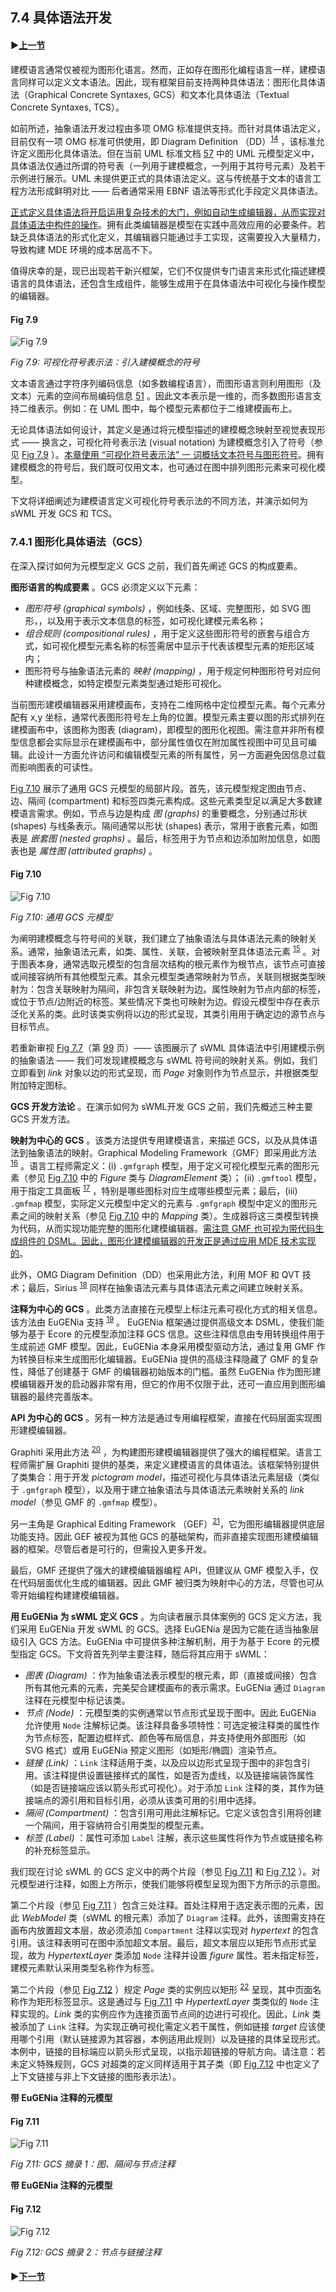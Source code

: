 ## 7.4 具体语法开发

#### ▶[上一节](3.md)

建模语言通常仅被视为图形化语言。然而，正如存在图形化编程语言一样，建模语言同样可以定义文本语法。因此，现有框架目前支持两种具体语法：图形化具体语法（Graphical Concrete Syntaxes, GCS）和文本化具体语法（Textual Concrete Syntaxes, TCS）。

如前所述，抽象语法开发过程由多项 OMG 标准提供支持。而针对具体语法定义，目前仅有一项 OMG 标准可供使用，即 Diagram Definition （DD）<sup>[14](0.md#14)</sup> ，该标准允许定义图形化具体语法。但在当前 UML 标准文档 [57](../bibliography.md#57) 中的 UML 元模型定义中，具体语法仅通过所谓的符号表（一列用于建模概念，一列用于其符号元素）及若干示例进行展示。UML 未提供更正式的具体语法定义。这与传统基于文本的语言工程方法形成鲜明对比 —— 后者通常采用 EBNF 语法等形式化手段定义具体语法。

<ins>正式定义具体语法将开启运用复杂技术的大门，例如自动生成编辑器，从而实现对具体语法中构件的操作</ins>。拥有此类编辑器是模型在实践中高效应用的必要条件。若缺乏具体语法的形式化定义，其编辑器只能通过手工实现，这需要投入大量精力，导致构建 MDE 环境的成本居高不下。

值得庆幸的是，现已出现若干新兴框架，它们不仅提供专门语言来形式化描述建模语言的具体语法，还包含生成组件，能够生成用于在具体语法中可视化与操作模型的编辑器。

#### Fig 7.9
![Fig 7.9](../img/fig7.9.png)

*Fig 7.9: 可视化符号表示法：引入建模概念的符号*

文本语言通过字符序列编码信息（如多数编程语言），而图形语言则利用图形（及文本）元素的空间布局编码信息 [51](../bibliography.md#51) 。因此文本表示是一维的，而多数图形语言支持二维表示。例如：在 UML 图中，每个模型元素都位于二维建模画布上。

无论具体语法如何设计，其定义是通过将元模型描述的建模概念映射至视觉表现形式 —— 换言之，可视化符号表示法 (visual notation) 为建模概念引入了符号（参见 [Fig 7.9](#fig-79) ）。<ins>本章使用 “可视化符号表示法” 一 词概括文本符号与图形符号</ins>。拥有建模概念的符号后，我们既可仅用文本，也可通过在图中排列图形元素来可视化模型。

下文将详细阐述为建模语言定义可视化符号表示法的不同方法，并演示如何为 sWML 开发 GCS 和 TCS。

### 7.4.1 图形化具体语法（GCS）
在深入探讨如何为元模型定义 GCS 之前，我们首先阐述 GCS 的构成要素。

**图形语言的构成要素** 。GCS 必须定义以下元素：

- *图形符号 (graphical symbols)* ，例如线条、区域、完整图形，如 SVG 图形，，以及用于表示文本信息的标签，如可视化建模元素名称；
- *组合规则 (compositional rules)* ，用于定义这些图形符号的嵌套与组合方式，如可视化模型元素名称的标签需居中显示于代表该模型元素的矩形区域内；
- 图形符号与抽象语法元素的 *映射 (mapping)* ，用于规定何种图形符号对应何种建模概念，如特定模型元素类型通过矩形可视化。

当前图形建模编辑器采用建模画布，支持在二维网格中定位模型元素。每个元素分配有 x,y 坐标，通常代表图形符号左上角的位置。模型元素主要以图的形式排列在建模画布中，该图称为图表 (diagram)，即模型的图形化视图。需注意并非所有模型信息都会实际显示在建模画布中，部分属性值仅在附加属性视图中可见且可编辑。此设计一方面允许访问和编辑模型元素的所有属性，另一方面避免因信息过载而影响图表的可读性。

[Fig 7.10](#fig-710) 展示了通用 GCS 元模型的局部片段。首先，该元模型规定图由节点、边、隔间 (compartment) 和标签四类元素构成。这些元素类型足以满足大多数建模语言需求。例如，节点与边是构成 *图 (graphs)* 的重要概念，分别通过形状 (shapes) 与线条表示。隔间通常以形状 (shapes) 表示，常用于嵌套元素，如图表是 *嵌套图 (nested graphs)* 。最后，标签用于为节点和边添加附加信息，如图表也是 *属性图 (attributed graphs)* 。

#### Fig 7.10
![Fig 7.10](../img/fig7.10.png)

*Fig 7.10: 通用 GCS 元模型*

为阐明建模概念与符号间的关联，我们建立了抽象语法与具体语法元素的映射关系。通常，抽象语法元素，如类、属性、关联，会被映射至具体语法元素 <sup>[15](-.md#15)</sup> 。对于图表本身，通常选取元模型的包含层次结构的根元素作为根节点，该节点可直接或间接容纳所有其他模型元素。其余元模型类通常映射为节点，关联则根据类型映射为：包含关联映射为隔间，非包含关联映射为边。属性映射为节点内部的标签，或位于节点/边附近的标签。某些情况下类也可映射为边。假设元模型中存在表示泛化关系的类。此时该类实例将以边的形式呈现，其类引用用于确定边的源节点与目标节点。

若重新审视 [Fig 7.7](3.md#fig-77)（第 [99](3.md#fig-77) 页）—— 该图展示了 sWML 具体语法中引用建模示例的抽象语法 —— 我们可发现建模概念与 sWML 符号间的映射关系。例如，我们立即看到 *link* 对象以边的形式呈现，而 *Page* 对象则作为节点显示，并根据类型附加特定图标。

**GCS 开发方法论** 。在演示如何为 sWML开发 GCS 之前，我们先概述三种主要 GCS 开发方法。

**映射为中心的 GCS** 。该类方法提供专用建模语言，来描述 GCS，以及从具体语法到抽象语法的映射。Graphical Modeling Framework（GMF）即采用此方法 <sup>[16](0.md#16)</sup> 。语言工程师需定义：(i) `.gmfgraph` 模型，用于定义可视化模型元素的图形元素（参见 [Fig 7.10](#fig-710) 中的 *Figure* 类与 *DiagramElement* 类）； (ii) `.gmftool` 模型，用于指定工具面板 <sup>[17](0.md#17)</sup> ，特别是哪些图标对应生成哪些模型元素；最后，(iii) `.gmfmap` 模型，实际定义元模型中定义的元素与 `.gmfgraph` 模型中定义的图形元素之间的映射关系（参见 [Fig 7.10](#fig-710) 中的 *Mapping* 类）。生成器将这三类模型转换为代码，从而实现功能完整的图形化建模编辑器。<ins>需注意 GMF 也可视为带代码生成组件的 DSML。因此，图形化建模编辑器的开发正是通过应用 MDE 技术实现的</ins>。

此外，OMG Diagram Definition（DD）也采用此方法，利用 MOF 和 QVT 技术；最后，Sirius <sup>[18](0.md#18)</sup> 同样在抽象语法元素与具体语法元素之间建立映射关系。

**注释为中心的 GCS** 。此类方法直接在元模型上标注元素可视化方式的相关信息。该方法由 EuGENia 支持 <sup>[19](0.md#19)</sup> 。 EuGENia 框架通过提供高级文本 DSML，使我们能够为基于 Ecore 的元模型添加注释 GCS 信息。这些注释信息由专用转换组件用于生成前述 GMF 模型。因此，EuGENia 本身采用模型驱动方法，通过复用 GMF 作为转换目标来生成图形化编辑器。EuGENia 提供的高级注释隐藏了 GMF 的复杂性，降低了创建基于 GMF 的编辑器初始版本的门槛。虽然 EuGENia 作为图形建模编辑器开发的启动器非常有用，但它的作用不仅限于此，还可一直应用到图形编辑器的最终完善版本。

**API 为中心的 GCS** 。另有一种方法是通过专用编程框架，直接在代码层面实现图形建模编辑器。

Graphiti 采用此方法 <sup>[20](0.md#20)</sup> ，为构建图形建模编辑器提供了强大的编程框架。语言工程师需扩展 Graphiti 提供的基类，来定义建模语言的具体语法。该框架特别提供了类集合：用于开发 *pictogram model*，描述可视化与具体语法元素层级（类似于 `.gmfgraph` 模型），以及用于建立抽象语法与具体语法元素映射关系的 *link model*（参见 GMF 的 `.gmfmap` 模型）。

另一主角是 Graphical Editing Framework （GEF）<sup>[21](0.md#21)</sup>，它为图形编辑器提供底层功能支持。因此 GEF 被视为其他 GCS 的基础架构，而非直接实现图形建模编辑器的框架。尽管后者是可行的，但需投入更多开发。

最后，GMF 还提供了强大的建模编辑器编程 API，但建议从 GMF 模型入手，仅在代码层面优化生成的编辑器。因此 GMF 被归类为映射中心的方法，尽管也可从零开始编程构建建模编辑器。

**用 EuGENia 为 sWML 定义 GCS** 。为向读者展示具体案例的 GCS 定义方法，我们采用 EuGENia 开发 sWML 的 GCS。选择 EuGENia 是因为它能在适当抽象层级引入 GCS 方法。EuGENia 中可提供多种注解机制，用于为基于 Ecore 的元模型指定 GCS。下文将首先列举主要注释，随后将其应用于 sWML：

- *图表 (Diagram)* ：作为抽象语法表示模型的根元素，即（直接或间接）包含所有其他元素的元素，完美契合建模画布的表示需求。EuGENia 通过 `Diagram` 注释在元模型中标记该类。
- *节点 (Node)* ：元模型类的实例通常以节点形式呈现于图中。因此 EuGENia 允许使用 `Node` 注解标记类。该注释具备多项特性：可选定被注释类的属性作为节点标签，配置边框样式、颜色等布局信息，并支持使用外部图形（如 SVG 格式）或用 EuGENia 预定义图形（如矩形/椭圆）渲染节点。
- *链接 (Link)* ：`Link` 注释适用于类，以及应以边形式呈现于图中的非包含引用。该注释提供设置链接样式的属性，如是否为虚线，以及链接端装饰属性（如是否链接端应该以箭头形式可视化）。对于添加 `Link` 注释的类，其作为链接端点的源引用和目标引用，必须从该类可用的引用中选择。
- *隔间 (Compartment)* ：包含引用可用此注解标记。它定义该包含引用将创建一个隔间，用于容纳符合引用类型的模型元素。
- *标签 (Label)* ：属性可添加 `Label` 注解，表示这些属性将作为节点或链接名称的补充标签显示。

我们现在讨论 sWML 的 GCS 定义中的两个片段（参见 [Fig 7.11](#fig-711) 和 [Fig 7.12](#fig-712) ）。对元模型进行注释，如图上方所示，使我们能够将模型呈现为图下方所示的示意图。

第二个片段（参见 [Fig 7.11](#fig-711) ）包含三处注释。首处注释用于选定表示图的元素，因此 *WebModel* 类（sWML 的根元素）添加了 `Diagram` 注释。此外，该图需支持在画布内放置超文本层，故必须添加 `Compartment` 注释以实现对 *hypertext* 的包含引用。该注释表明可在图中添加超文本层。最后，超文本层应以矩形节点形式呈现，故为 *HypertextLayer* 类添加 `Node` 注释并设置 *figure* 属性。若未指定标签，建模元素默认采用类型名称作为标签。

第二个片段（参见 [Fig 7.12](#fig-712) ）规定 *Page* 类的实例应以矩形 <sup>[22](0.md#22)</sup> 呈现，其中页面名称作为矩形标签显示。这是通过与 [Fig 7.11](#fig-711) 中 *HypertextLayer* 类类似的 `Node` 注释实现的。*Link* 类的实例应作为连接页面节点间的边进行可视化。因此，*Link* 类被添加了 `Link` 注释。为实现正确可视化需定义若干属性，例如链接 *target* 应该使用哪个引用（默认链接源为其容器，本例适用此规则）以及链接的具体呈现形式。本例中，链接的目标端应以箭头形式呈现，以指示超链接的导航方向。请注意：若未定义特殊规则，GCS 对超类的定义同样适用于其子类（即 [Fig 7.12](#fig-712) 中也定义了上下文链接与非上下文链接的图形表示法）。

**带 EuGENia 注释的元模型**

#### Fig 7.11
![Fig 7.11](../img/fig7.11.png)

*Fig 7.11: GCS 摘录 1：图、隔间与节点注释*

**带 EuGENia 注释的元模型**

#### Fig 7.12
![Fig 7.12](../img/fig7.12.png)

*Fig 7.12: GCS 摘录 2：节点与链接注释*


#### ▶[下一节](5.md)
